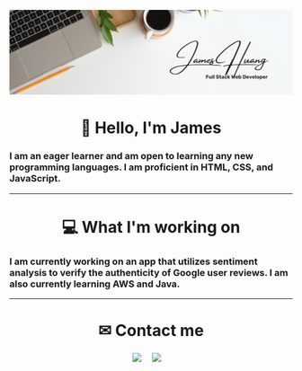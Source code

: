 ![header](https://github.com/JamesHuang0/JamesHuang0/blob/main/profile%20banner.png?raw=true)

<h1 align="center"> 👋 Hello, I'm James </h1>  

<h3> I am an eager learner and am open to learning any new programming languages. I am proficient in HTML, CSS, and JavaScript. </h3>
<hr>
<h1 align="center"> 💻 What I'm working on </h1>
<h3> I am currently working on an app that utilizes sentiment analysis to verify the authenticity of Google user reviews. I am also currently learning AWS and Java. </h3>
<hr>
<h1 align="center"> ✉ Contact me </h1>

<h3 align="center">
  <a target="_blank"href="https://www.linkedin.com/in/james-huang-b4088622a/"><img src="https://img.shields.io/badge/linkedin-%230077B5.svg?&style=for-the-badge&logo=linkedin&logoColor=white" /></a>&nbsp;&nbsp;&nbsp;&nbsp;
  <a href="mailto:jahuangtx@gmail.com"><img src="https://img.shields.io/badge/gmail-%23D14836.svg?&style=for-the-badge&logo=gmail&logoColor=white" /></a>&nbsp;&nbsp;&nbsp;&nbsp;
</h3>
